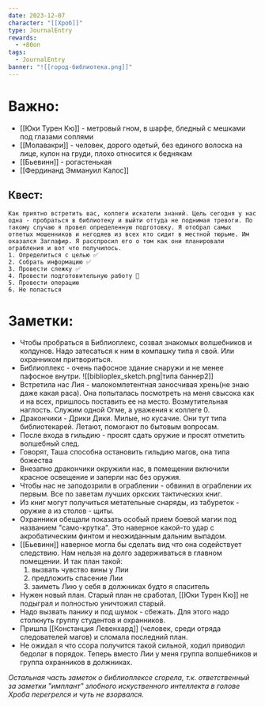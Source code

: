 ```yaml
---
date: 2023-12-07
character: "[[Хроб]]"
type: JournalEntry
rewards:
  - +80оп
tags:
  - JournalEntry
banner: "![[город-библиотека.png]]"
---
```

# Важно:
- [[Юки Турен Кю]] - метровый гном, в шарфе, бледный с мешками под глазами соплями
- [[Молавакри]] - человек, дорого одетый, без единого волоска на лице, кулон на груди, плохо относится к беднякам
- [[Бьевинн]] - рогастенькая
- [[Фердинанд Эммануил Калос]] 
## Квест:
```
Как приятно встретить вас, коллеги искатели знаний. Цель сегодня у нас одна - пробраться в библиотеку и выйти оттуда не поднимая тревоги. По такому случаю я провел определенную подготовку. Я отобрал самых отпетых мошенников и негодяев из всех кто сидит в местной тюрьме. Им оказался Заглафир. Я расспросил его о том как они планировали ограбления и вот что получилось.
1. Определиться с целью ✅
2. Собрать информацию ✅
3. Провести слежку ✅
4. Провести подготовительную работу 🧰
5. Провести операцию
6. Не попасться
```

# Заметки:
- Чтобы пробраться в Библиоплекс, созвал знакомых волшебников и колдунов. Надо затесаться к ним в компашку типа я свой. Или охранником притвориться.
- Библиоплекс - очень пафосное здание снаружи и не менее пафосное внутри. 
	![[biblioplex_sketch.png|типа баннер2]]
- Встретила нас Лия - малокомпетентная заносчивая хрень(не знаю даже какая раса). Она попыталась посмотреть на меня свысока как и на всех, пришлось поставить ее на место. Возмутительная наглость. Служим одной Огме, а уважения к коллеге 0. 
- Дракончики - Дрики Дики. Милые, но кусачие. Они тут типа библиотекарей. Летают, помогают по бытовым вопросам.
- После входа в гильдию - просят сдать оружие и просят отметить волшебный след.
- Говорят, Таша способна остановить гильдию магов, она типа божества
- Внезапно дракончики окружили нас, в помещении включили красное освещение и заперли нас без оружия.
- Чтобы нас не заподозрили в ограблении - обвинил в ограблении их первым. Все по заветам лучших оркских тактических книг.
- Из книг могут получиться метательные снаряды, из табуреток - оружие а из столов - щиты.
- Охранники обещали показать особый прием боевой магии под названием "само-крутка". Это наверное какой-то удар с акробатическим финтом и неожиданным дальним выпадом.
- [[Бьевинн]] наверное могла бы сделать вид что она содействует следствию. Нам нельзя на долго задерживаться в главном помещении. И так план такой:
	1. вызвать чувство вины у Лии
	2. предложить спасение Лии
	3. заиметь Лию у себя в должниках будто я спаситель
- Нужен новый план. Старый план не сработал, [[Юки Турен Кю]] не подыграл и полностью уничтожил старый.
- Надо вызвать панику и под шумок - сбежать. Для этого надо столкнуть группу студентов и охранников.
- Пришла [[Констанция Левенхард]] (человек, среди отряда следователей магов) и сломала последний план.
- Не ожидал я что ссора получится такой сильной, ходил приводил бедолаг в порядок. Теперь вместо Лии у меня группа волшебников и группа охранников в должниках.

_Остальная часть заметок о библиоплексе сгорела, т.к. ответственный за заметки "имплант" злобного искуственного интеллекта в голове Хроба перегрелся и чуть не взорвался._